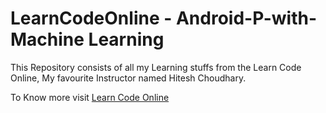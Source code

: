 # LearnCodeOnline - Android-P-with-Machine Learning
This Repository consists of all my Learning stuffs from the Learn Code Online, My favourite Instructor named Hitesh Choudhary.

    
To Know more visit [Learn Code Online](https://courses.learncodeonline.in/)


